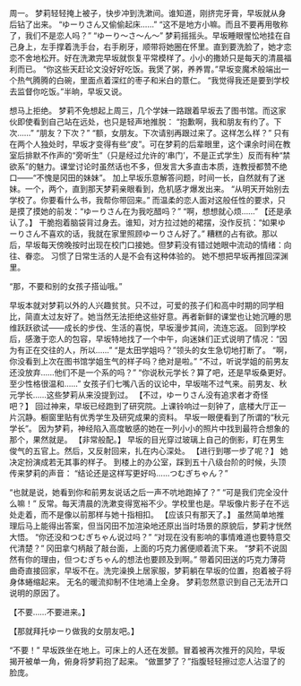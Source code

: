 周一。
梦莉轻轻掩上被子，快步冲到洗漱间。谁知道，刚挤完牙膏，早坂就从身后钻了出来。
“ゆーりさん又偷偷起床……”
“这不是地方小嘛。而且不要再用敬称了，我们不是恋人吗？”
“ゆーり～さ～ん～”
梦莉摇摇头。早坂睡眼惺忪地挂在自己身上，左手撑着洗手台，右手刷牙，顺带将她圈在怀里。直到要洗脸了，她才恋恋不舍地松开。好在洗漱完早坂就恢复平常模样了。小小的撒娇只是每天的清晨福利而已。
“你这些天赶论文没好好吃饭。我煲了粥，养养胃。”早坂变魔术般端出一个热气腾腾的白碗，里面点着深红的枣子和米白的薏仁。
“我觉得我还是要到学校去监督你吃饭。”半晌，早坂又说。


想马上拒绝。
梦莉不免想起上周三，几个学妹一路跟着早坂去了图书馆。而这家伙即使看到自己站在远处，也只是轻声地推脱：
“抱歉啊，我和朋友有约了。下次……”
“朋友？下次？”
“额，女朋友。下次请别再跟过来了。这样怎么样？”
只有在两个人独处时，早坂才变得有些“皮”。可在梦莉的后辈眼里，这个课余时间在教室后排默不作声的“旁听生”（只是经过允许的‘串门’，不是正式学生）反而有种“禁欲系”的魅力。课堂讨论时虽然话也不多，但发言大多直击本质，连教授都赞不绝口——“不愧是冈田的妹妹”。
加上早坂乐意解答问题，时间一长，自然就有了迷妹。一个，两个，直到那天梦莉亲眼看到，危机感才爆发出来。
“从明天开始别去学校了。你要看什么书，我帮你带回来。”
而温柔的恋人面对这般任性的要求，只是摸了摸她的前发：“ゆーりさん在为我吃醋吗？”
“啊，想想就心烦……”
【还是承认了。】
干脆抱着脑袋背过身去。谁知，对方拉过她的裙摆，没作反抗：“如果ゆーりさん不喜欢的话，我就在家里照顾ゆーりさん好了。”
糟糕的占有欲。那以后，早坂每天傍晚按时出现在校门口接她。但梦莉没有错过她眼中流动的情绪：向往、眷恋。
习惯了日常生活的人是不会有这种体验的。
她不想把早坂再推回深渊里。

“那，不要和别的女孩子搭讪哦。”

早坂本就对梦莉以外的人兴趣贫贫。只不过，可爱的孩子们和高中时期的同学相比，简直太过友好了。她当然无法拒绝这些好意。再者新鲜的课堂也让她沉睡的思维跃跃欲试——成长的步伐、生活的喜悦，早坂漫步其间，流连忘返。
回到学校后，感激于恋人的包容，早坂特地找了一个中午，向迷妹们正式说明了情况：“因为有正在交往的人，所以……”
“是太田学姐吗？”领头的女生急切地打断了。
“啊，你没看到上次在图书馆学姐生气的样子吗？绝对是啦。”
“不过，听说学姐的前男友还没放弃……他们不是一个系的吗？”
“你说秋元学长？算了吧，还是早坂桑更好。至少性格很温和……”
女孩子们七嘴八舌的议论中，早坂喘不过气来。前男友、秋元学长……这些梦莉从来没提到过。
【不过，ゆーりさん没有追求者才奇怪吧？】
回过神来，早坂已经跑到了研究院。上课铃响过一刻钟了，底楼大厅正一片沉静。橱窗里贴有优秀学生及研究成果的资料。
早坂一眼便看到了所谓的“秋元学长”。
因为梦莉，神经陷入高度敏感的她在一列小小的照片中找到最符合想象的那个，果然就是。
【非常般配。】
早坂的目光穿过玻璃上自己的倒影，盯在男生俊气的五官上。然后，又反射回来，扎在内心深处。
【进行到哪一步了呢？】
她决定扮演成若无其事的样子。
到楼上的办公室，踩到五十八级台阶的时候，头顶传来梦莉的声音：
“结论还是这样写更好吗……つむぎちゃん？”

“也就是说，她看到你和前男友说话之后一声不吭地跑掉了？”
“可是我们完全没什么嘛！”
反常。每天清晨的洗漱变得宽裕不少。学校里也是。早坂像片影子在不远处走着，而不是像以前那样与她十指相扣。
【应该只有那天了。】
虽然简单地推理后马上能得出答案，但当冈田不加渲染地还原出当时场景的原貌后，梦莉才恍然大悟。
“你还没和つむぎちゃん说过吗？”
“对现在没有影响的事情难道也要特意交代清楚？”
冈田拿勺柄敲了敲台面，上面的巧克力酱便顺着流下来。
“梦莉不说固然有你的理由，但つむぎちゃん的想法也要顾及到啊。”
带着冈田送的巧克力薄荷曲奇直接回家，早坂不在。洗完澡换上居家服，梦莉躺在早坂的位置，抱着被子将身体蜷缩起来。
无名的暖流抑制不住地涌上全身。
梦莉忽然意识到自己无法开口说明的原因了。

【不要……不要进来。】

【那就拜托ゆーり做我的女朋友吧。】

“不要！”
早坂跌坐在地上。可床上的人还在发颤。冒着被再次推开的风险，早坂揭开被单一角，俯身将梦莉抱了起来。
“做噩梦了？”指腹轻轻擦过恋人沾湿了的脸庞。








